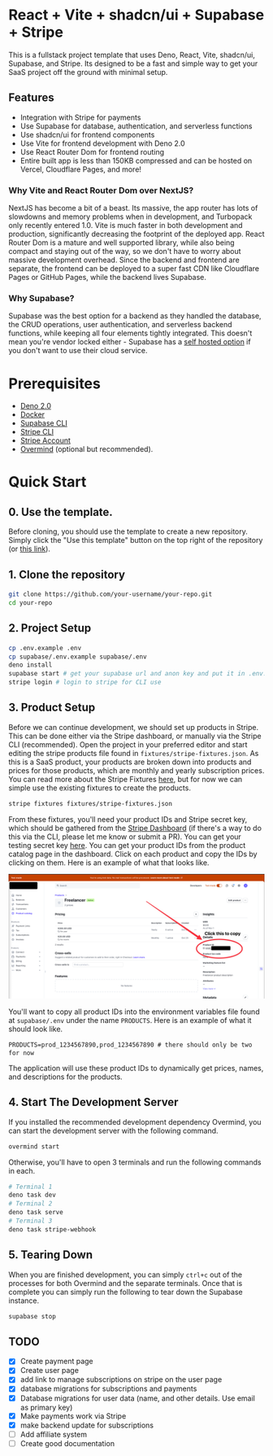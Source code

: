 # React + Vite + shadcn/ui + Supabase + Stripe

This is a fullstack project template that uses Deno, React, Vite, shadcn/ui, Supabase, and Stripe. Its designed to be a fast and simple way to get your SaaS project off the ground with minimal setup.

## Features
- Integration with Stripe for payments
- Use Supabase for database, authentication, and serverless functions
- Use shadcn/ui for frontend components
- Use Vite for frontend development with Deno 2.0
- Use React Router Dom for frontend routing
- Entire built app is less than 150KB compressed and can be hosted on Vercel, Cloudflare Pages, and more!

### Why Vite and React Router Dom over NextJS?
NextJS has become a bit of a beast. Its massive, the app router has lots of slowdowns and memory problems when in development, and Turbopack only recently entered 1.0. Vite is much faster in both development and production, significantly decreasing the footprint of the deployed app. React Router Dom is a mature and well supported library, while also being compact and staying out of the way, so we don't have to worry about massive development overhead. Since the backend and frontend are separate, the frontend can be deployed to a super fast CDN like Cloudflare Pages or GitHub Pages, while the backend lives Supabase.

### Why Supabase?
Supabase was the best option for a backend as they handled the database, the CRUD operations, user authentication, and serverless backend functions, while keeping all four elements tightly integrated. This doesn't mean you're vendor locked either - Supabase has a [self hosted option](https://supabase.com/docs/guides/self-hosting) if you don't want to use their cloud service.

# Prerequisites
- [Deno 2.0](https://deno.com/)
- [Docker](https://www.docker.com/)
- [Supabase CLI](https://supabase.com/docs/guides/local-development/cli/getting-started)
- [Stripe CLI](https://stripe.com/docs/stripe-cli)
- [Stripe Account](https://stripe.com/)
- [Overmind](https://github.com/DarthSim/overmind) (optional but recommended).

# Quick Start

## 0. Use the template.

Before cloning, you should use the template to create a new repository. Simply click the "Use this template" button on the top right of the repository (or [this link](https://github.com/new?template_name=vite-shadcn-supabase&template_owner=chand1012)).

## 1. Clone the repository

```bash
git clone https://github.com/your-username/your-repo.git
cd your-repo
```

## 2. Project Setup

```bash
cp .env.example .env
cp supabase/.env.example supabase/.env
deno install
supabase start # get your supabase url and anon key and put it in .env.local file
stripe login # login to stripe for CLI use
```

## 3. Product Setup

Before we can continue development, we should set up products in Stripe. This can be done either via the Stripe dashboard, or manually via the Stripe CLI (recommended). Open the project in your preferred editor and start editing the stripe products file found in `fixtures/stripe-fixtures.json`. As this is a SaaS product, your products are broken down into products and prices for those products, which are monthly and yearly subscription prices. You can read more about the Stripe Fixtures [here](https://docs.stripe.com/cli/fixtures), but for now we can simple use the existing fixtures to create the products.

```bash
stripe fixtures fixtures/stripe-fixtures.json
```

From these fixtures, you'll need your product IDs and Stripe secret key, which should be gathered from the [Stripe Dashboard](https://dashboard.stripe.com/) (if there's a way to do this via the CLI, please let me know or submit a PR). You can get your testing secret key [here](https://dashboard.stripe.com/test/apikeys). You can get your product IDs from the product catalog page in the dashboard. Click on each product and copy the IDs by clicking on them. Here is an example of what that looks like.

![Example Product](docs/example_product.png)

You'll want to copy all product IDs into the environment variables file found at `supabase/.env` under the name `PRODUCTS`. Here is an example of what it should look like.
```
PRODUCTS=prod_1234567890,prod_1234567890 # there should only be two for now
```

The application will use these product IDs to dynamically get prices, names, and descriptions for the products.

## 4. Start The Development Server

If you installed the recommended development dependency Overmind, you can start the development server with the following command.

```bash
overmind start
```

Otherwise, you'll have to open 3 terminals and run the following commands in each.

```bash
# Terminal 1
deno task dev
# Terminal 2
deno task serve
# Terminal 3
deno task stripe-webhook
```

## 5. Tearing Down 
When you are finished development, you can simply `ctrl+c` out of the processes for both Overmind and the separate terminals. Once that is complete you can simply run the following to tear down the Supabase instance.

```bash
supabase stop
```

## TODO
- [x] Create payment page
- [x] Create user page
- [x] add link to manage subscriptions on stripe on the user page
- [x] database migrations for subscriptions and payments
- [x] Database migrations for user data (name, and other details. Use email as primary key)
- [x] Make payments work via Stripe
- [x] make backend update for subscriptions
- [ ] Add affiliate system
- [ ] Create good documentation
